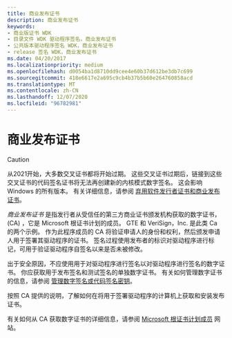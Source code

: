 ```yaml
---
title: 商业发布证书
description: 商业发布证书
keywords:
- 商业版证书 WDK
- 目录文件 WDK 驱动程序签名，商业发布证书
- 公共版本驱动程序签名 WDK，商业发布证书
- release 签名 WDK，商业发布证书
ms.date: 04/20/2017
ms.localizationpriority: medium
ms.openlocfilehash: d0054ba1d8710dd9cee4e60b37d612be3db7c699
ms.sourcegitcommit: 418e6617e2a695c9cb4b37b5b60e264760858acd
ms.translationtype: MT
ms.contentlocale: zh-CN
ms.lasthandoff: 12/07/2020
ms.locfileid: "96782981"
---
```

# <a name="commercial-release-certificate"></a>商业发布证书

 > [!CAUTION] 
 > 从2021开始，大多数交叉证书都将开始过期。 这些交叉证书过期后，链接到这些交叉证书的代码签名证书将无法再创建新的内核模式数字签名。 这会影响 Windows 的所有版本。 有关详细信息，请参阅 [弃用软件发行者证书和商业发布证书](deprecation-of-software-publisher-certificates-and-commercial-release-certificates.md)。
 
*商业发布证书* 是指发行者从受信任的第三方商业证书颁发机构获取的数字证书， (CA) ，它是 Microsoft 根证书计划的成员。 GTE 和 VeriSign，Inc. 是此类 Ca 的两个示例。 作为此程序成员的 CA 将验证申请人的身份和权利，然后颁发申请人用于签署其驱动程序的证书。 签名过程使用发布者的标识对驱动程序进行标记，可用于验证驱动程序自签名以来是否未被修改。

出于安全原因，不应使用用于对驱动程序进行签名以对驱动程序进行签名的数字证书。 你应获取用于发布签名和测试签名的单独数字证书。 有关如何管理数字证书的信息，请参阅 [管理数字签名或代码签名密钥](managing-the-digital-signature-or-code-signing-keys.md)。

按照 CA 提供的说明，了解如何在将用于签署驱动程序的计算机上获取和安装发布证书。

有关如何从 CA 获取数字证书的详细信息，请参阅 [Microsoft 根证书计划成员](/previous-versions/ms995347(v=msdn.10)) 网站。

 

